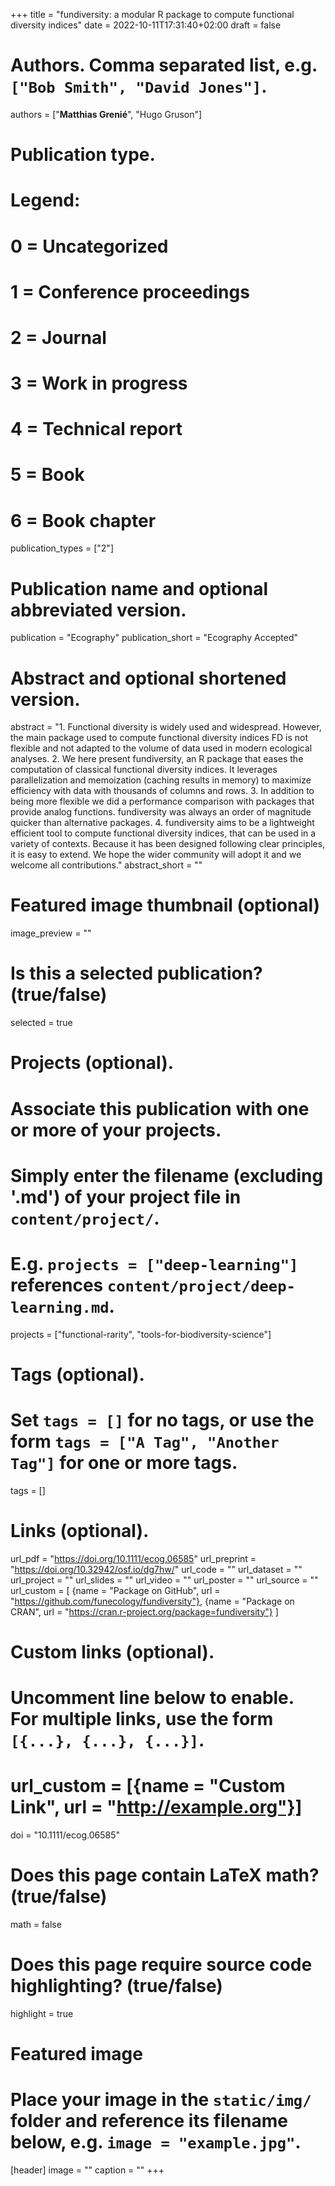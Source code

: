 +++
title = "fundiversity: a modular R package to compute functional diversity indices"
date = 2022-10-11T17:31:40+02:00
draft = false

# Authors. Comma separated list, e.g. `["Bob Smith", "David Jones"]`.
authors = ["**Matthias Grenié**", "Hugo Gruson"]

# Publication type.
# Legend:
# 0 = Uncategorized
# 1 = Conference proceedings
# 2 = Journal
# 3 = Work in progress
# 4 = Technical report
# 5 = Book
# 6 = Book chapter
publication_types = ["2"]

# Publication name and optional abbreviated version.
publication = "Ecography"
publication_short = "Ecography Accepted"

# Abstract and optional shortened version.
abstract = "1. Functional diversity is widely used and widespread. However, the main package used to compute functional diversity indices FD is not flexible and not adapted to the volume of data used in modern ecological analyses. 2. We here present fundiversity, an R package that eases the computation of classical functional diversity indices. It leverages parallelization and memoization (caching results in memory) to maximize efficiency with data with thousands of columns and rows. 3. In addition to being more flexible we did a performance comparison with packages that provide analog functions. fundiversity was always an order of magnitude quicker than alternative packages. 4. fundiversity aims to be a lightweight efficient tool to compute functional diversity indices, that can be used in a variety of contexts. Because it has been designed following clear principles, it is easy to extend. We hope the wider community will adopt it and we welcome all contributions."
abstract_short = ""

# Featured image thumbnail (optional)
image_preview = ""

# Is this a selected publication? (true/false)
selected = true

# Projects (optional).
#   Associate this publication with one or more of your projects.
#   Simply enter the filename (excluding '.md') of your project file in `content/project/`.
#   E.g. `projects = ["deep-learning"]` references `content/project/deep-learning.md`.
projects = ["functional-rarity", "tools-for-biodiversity-science"]

# Tags (optional).
#   Set `tags = []` for no tags, or use the form `tags = ["A Tag", "Another Tag"]` for one or more tags.
tags = []

# Links (optional).
url_pdf = "https://doi.org/10.1111/ecog.06585"
url_preprint = "https://doi.org/10.32942/osf.io/dg7hw/"
url_code = ""
url_dataset = ""
url_project = ""
url_slides = ""
url_video = ""
url_poster = ""
url_source = ""
url_custom = [
  {name = "Package on GitHub", url = "https://github.com/funecology/fundiversity"},
  {name = "Package on CRAN", url = "https://cran.r-project.org/package=fundiversity"}
]

# Custom links (optional).
#   Uncomment line below to enable. For multiple links, use the form `[{...}, {...}, {...}]`.
# url_custom = [{name = "Custom Link", url = "http://example.org"}]

doi = "10.1111/ecog.06585"

# Does this page contain LaTeX math? (true/false)
math = false

# Does this page require source code highlighting? (true/false)
highlight = true

# Featured image
# Place your image in the `static/img/` folder and reference its filename below, e.g. `image = "example.jpg"`.
[header]
image = ""
caption = ""
+++
